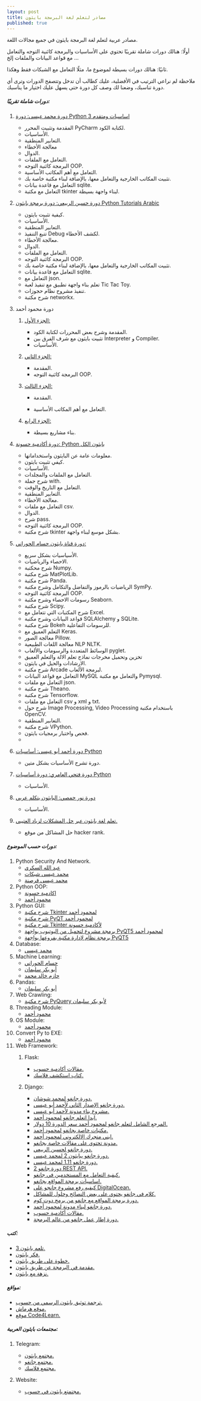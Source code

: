 ```yaml
---
layout: post
title: مصادر لتعلم لغة البرمجة بايثون
published: true
---
```

مصادر عربية لتعلم لغة البرمجة بايثون في جميع مجالات اللغة.

أولًا: هنالك دورات شاملة تقريبًا تحتوي على الأساسيات والبرمجة كائنية التوجه والتعامل مع قواعد البيانات والملفات إلخ ...

ثانيًا: هنالك دورات بسيطة لموضوع ما، مثلًا التعامل مع الشبكات فقط وهكذا.

ملاحظة لم نراعي الترتيب في الأفضلية، عليك كطالب أن تدخل وتتصفح الدورات وترى أي دورة تناسبك، وضعنا لك وصف كل دورة حتى يسهل عليك اختيار ما يناسبك.



##### دورات شاملة تقريبًا:

1. [دورة محمد عيسى: دورة Python 3 اساسيات ومتقدم](https://www.youtube.com/playlist?list=PLMYF6NkLrdN98I0nEXOuR_gK8b4w-NJcN)

   - المقدمة وتثبيت المحرر PyCharm لكتابة الكود.
   - الأساسيات.
   - التعابير المنطقية.
   - معالجة الأخطاء
   - الدوال.
   - التعامل مع الملفات.
   - البرمجة كائنية التوجه OOP.
   - التعامل مع أهم المكاتب الأساسية.
   - تثبيت المكاتب الخارجية والتعامل معها، بالإضافة لبناء مكتبة خاصة بك.
   - التعامل مع قاعدة بيانات sqlite.
   - التعامل مع مكتبة tkinter لبناء واجهة بسيطة.

2. [دورة حسين الربيعي: دورة برمجة بايثون Python Tutorials Arabic](https://www.youtube.com/playlist?list=PLF8OvnCBlEY1j4hxoqXqJk08ASU7D_W87)

   - كيفية تثبيت بايثون.
   - الأساسيات.
   - التعابير المنطقية.
   - تتبع التنفيذ Debug لكشف الأخطاء.
   - معالجة الأخطاء.
   - الدوال.
   - التعامل مع الملفات.
   - البرمجة كائنية التوجه OOP.
   - تثبيت المكاتب الخارجية والتعامل معها، بالإضافة لبناء مكتبة خاصة بك.
   - التعامل مع قاعدة بيانات sqlite.
   - التعامل مع json.
   - تعلم بناء واجهة تطبيق مع تنفيذ لعبة Tic Tac Toy.
   - تنفيذ مشروح نظام حجوزات.
   - شرح مكتبة networkx.

3. دورة محمود أحمد

   1. [الجزء الأول:](https://www.youtube.com/playlist?list=PLtGOJcWqvbqfExUkG0ANIZ2Z6H6K0QcaE)

      - المقدمة وشرح بعض المحررات لكتابة الكود.
      - تثبيت بايثون مع شرف الفرق بين Interpreter و Compiler.
      - الأساسيات.

   2. [الجزء الثاني:](https://www.youtube.com/playlist?list=PLtGOJcWqvbqePpE7IWDRTDXo_jjGvJsRA)

      - المقدمة.
      - البرمجة كائنية التوجه OOP.

   3. [الجزء الثالث:](https://www.youtube.com/playlist?list=PLtGOJcWqvbqdro121Y1IAbPOydAhyL13a)

      - المقدمة.

      - التعامل مع أهم المكاتب الأساسية.

        

   4. [الجزء الرابع:](https://www.youtube.com/playlist?list=PLtGOJcWqvbqdRIJa8fdHeVhDG46G3cA2e)

      - بناء مشاريع بسيطة.

4. [دورة أكادمية حسونة: Python بايثون الكل](https://www.youtube.com/watch?v=MxYLqE3Ils8&list=PLHIfW1KZRIfnM9y0sQRwjVz2-IwvnEJep)

   - معلومات عامة عن البايثون واستخداماتها.
   - كيفي تثبيت بايثون.
   - الأساسيات.
   - التعامل مع الملفات والمجلدات.
   - شرح جملة with.
   - التعامل مع التاريخ والوقت.
   - التعابير المنطقية.
   - معالجة الأخطاء.
   - التعامل مع ملفات csv.
   - الدوال.
   - شرح pass.
   - البرمجة كائنية التوجه OOP.
   - شرح مكتبة tkinter بشكل موسع لبناء واجهة.

5. [دورة قناة بايثون حسام الحوراني:](https://www.youtube.com/watch?v=AA7lc2Y6bzI&list=PLYW0LRZ3ePo7ZCXH2VFAVlTZ_b6LJeOPB)

   - الأسياسيات بشكل سريع.
   - الاحصاء والرياضيات.
   - شرح محكتبة Numpy.
   - شرح مكتبة MatPlotLib.
   - شرح مكتبة Panda.
   -  الرياضيات بالرموز والتفاضل والتكامل وشرح مكتبة SymPy.
   - البرمجة كائنية التوجه OOP.
   - رسومات الاحصاء وشرح مكتبة Seaborn.
   - شرح مكتبة Scipy.
   - شرح المكتبات التي تتعامل مع Excel.
   - قواعد البيانات وشرح مكتبة SQLAlchemy و SQLite.
   - شرح مكتبة Bokeh للرسومات التفاعلية.
   - التعلم العميق مع Keras.
   - معالجة الصور Pillow.
   - معالجة اللغات الطبيعية NLP NLTK.
   - الوسائط المتعددة والرسومات والألعاب pyglet.
   - تخزين وتحميل مخرجات نماذج تعلم الالة والتعلم العميق
   - الارشادات والحيل في بايثون.
   - شرح مكتبة Arcade لبرمجة الألعاب.
   - التعامل مع  قواعد البيانات MySQL والتعامل مع مكتبة Pymysql.
   - التعامل مع ملفات json.
   - شرح مكتبة Theano.
   - شرح مكتبة Tensorflow.
   - التعامل مع ملفات csv و xml و txt.
   - شرح حول Image Processing, Video Processing باستخدام مكتبة OpenCV.
   - التعابير المنطقية.
   - شرح مكتبة VPython.
   - فحص واختبار برمجيات بايثون.
   - 

6. [دورة أحمد أبو عيسى: أساسيات Python](https://www.youtube.com/watch?v=JiRbacPf5pU&list=PLTcPeoMjkuCwV-ZUabT5HVhLliTT9of2I)

   - دورة تشرح الأساسيات بشكل متين.

7. [دورة فتحي العامري: دورة أساسيات Python](https://www.youtube.com/watch?v=b1UEYdv-wuM&list=PLs97GbUOC82kmwTurwN1v7HgB9piMJrHS)

   - الأساسيات.

8. [دورة نور حمصي: البايثون يتكلم عربي](https://www.youtube.com/playlist?list=PLPTNqXpQ2tbiesxZbUuG-kxi7_dKBYkcY)

   - الأساسيات.

9. [تعلم لغة بايثون عبر حل المشكلات لزياد العتيبي.](https://3alam.pro/zyad-alaatyby/series/days-of-code)

   - حل المشاكل من موقع hacker rank.



##### دورات حسب الموضوع:



1. Python Security And Network.
   - [عبد الله السكري](https://www.youtube.com/watch?v=2DqgWxvpwIY&list=PLCIJjtzQPZJ-k4ADq_kyuyWVSRPC5JxeG)
   - [محمد عيسى شبكات](https://www.youtube.com/playlist?list=PLMYF6NkLrdN9wzmjRlcO1UsqgO6KUTODC)
   - [محمد عيسى قرصنة](https://www.youtube.com/playlist?list=PLMYF6NkLrdN8DPzAOW-ceFdrp-KTUSHFR)
2. Python OOP:
   - [اكادمية حسونة](https://www.youtube.com/playlist?list=PLHIfW1KZRIfmHvfmFZZ0XuzZYuoosG9kl)
   - [محمود أحمد](https://www.udemy.com/python-object-oriented-programming-arabic/)
3. Python GUI:
   - [شرح مكتبة Tkinter لمحمود أحمد](https://www.youtube.com/playlist?list=PLTjpmsGYzQq6k_8DOtlhCfCqO-LrESN4z)
   - [شرح مكتبة PyQT لمحمود أحمد](https://www.youtube.com/playlist?list=PLTjpmsGYzQq5OyK7Tp25kx_m5rPr76DEC)
   - [شرح مكتبة Tkinter لأكادمية حسونة](https://www.youtube.com/playlist?list=PLHIfW1KZRIfmMhy8GltKHW5UJ_ZPnGJ0K)
   - [برمجة مشروع لتحميل من اليوتيوب بواجهة PyQT5 لمحمود أحمد](https://www.youtube.com/playlist?list=PLtGOJcWqvbqe5fFCnTxameu-UBi2HI-Z0)
   - [برمجة نظام لإدارة مكتبة بفروعها بواجهة PyQT5](https://www.youtube.com/playlist?list=PLtGOJcWqvbqdxuWWox8bJAiT1AuRjDM7Z)
4. Database:
   - [محمد عيسى](https://www.youtube.com/playlist?list=PLMYF6NkLrdN81QmQL5Eur5xrEcqtKkDtK)
5. Machine Learning:
   - [حسام الحوراني](https://www.youtube.com/playlist?list=PLYW0LRZ3ePo4TFeouzYff88TStgS-X52R)
   - [أبو بكر سليمان](https://www.youtube.com/playlist?list=PLvLvlVqNQGHC3uV0T6TTndqNDDR69tN_1)
   - [حازم خالد محمد](https://www.youtube.com/playlist?list=PLImVLP5cXFNQSCXVOOzzWjteK8DatmprS)
6. Pandas:
   - [أبو بكر سليمان](https://www.youtube.com/playlist?list=PLvLvlVqNQGHCb2_ygmr1DQOMOv0yXp84F)
7. Web Crawling:
   - [شرح مكتبة PyQuery لأبو بكر سليمان](https://www.youtube.com/watch?v=GX4DR8_eeM4&list=PLvLvlVqNQGHBxA9uRN_x9r6BrcBqi526F)
8. Threading Module:
   - [محمود أحمد](https://www.youtube.com/playlist?list=PLTjpmsGYzQq5iNjmaBW17vE_widIeflBd)
9. OS Module:
   - [محمود أحمد](https://www.youtube.com/playlist?list=PLTjpmsGYzQq78AZPTUnWY1s_wvW3SCwv4)
10. Convert Py to EXE:
    - [محمود أحمد](https://www.youtube.com/playlist?list=PLtGOJcWqvbqf1RMjesQ2BKkZuoQwdbH7e)
11. Web Framework:
    1. Flask:
       - [مقالات أكادمية حسوب.](https://academy.hsoub.com/programming/python/flask/)
       - [كتاب استكشف فلاسك.](https://io.hsoub.com/webdev/77681-%D8%A5%D8%B5%D8%AF%D8%A7%D8%B1-%D8%A7%D9%84%D9%83%D8%AA%D8%A7%D8%A8-%D8%A7%D9%84%D9%85%D8%AA%D8%B1%D8%AC%D9%85-%D8%A7%D8%B3%D8%AA%D9%83%D8%B4%D9%81-%D9%81%D9%84%D8%A7%D8%B3%D9%83)

    2. Django:

       - [دورة جانغو لمحمد شوشان.](https://www.youtube.com/playlist?list=PLnzqK5HvcpwT8CbcwHMZkjlmN1BdbOBWB)
       - [دورة جانغو الإصدار الثاني لأحمد أبو عيسى.](https://www.youtube.com/playlist?list=PLTcPeoMjkuCxoyflbe4AuNWMZWulKVbr4)
       - [مشروع بناء مدونة لأحمد أبو عيسى.](https://www.youtube.com/playlist?list=PLTcPeoMjkuCyoKpr6II_2aXUUOmtCDW4f)
       - [ابدا اتعلم جانغو لمحمود أحمد.](https://code4learn.teachable.com/p/learn-django-in-arabic)
       - [المرجع الشامل لتعلم جانغو لمحمود أحمد سعر الدورة 10 دولار.](https://code4learn.teachable.com/p/python-django-full-guide-arabic)
       - [مكتبات خاصة بجانغو لمحمود أحمد.](https://code4learn.teachable.com/p/d4a3d7)
       - [ابني متجرك الالكتروني لمحمود أحمد.](https://code4learn.teachable.com/p/build-full-ecommerce-website-with-python-django-arabic)
       - [مدونة تحتوي على مقالات خاصة بجانغو.](https://code4learn.teachable.com/blog)
       - [دورة جانغو لحسين الربيعي.](https://www.youtube.com/playlist?list=PLF8OvnCBlEY3VqZkeKeyVdJ_J1Ek0ECbs)
       - [دورة جانغو ببايثون 2 لمحمد عيسى.](https://www.youtube.com/playlist?list=PLMYF6NkLrdN9JJ7r0APq7O87gucjYWRfD)
       - [دورة جانغو 1.11 لمحمد عيسى.](https://www.youtube.com/playlist?list=PLMYF6NkLrdN-3ecpi7jD4pwxsyPVHWb4C)
       - [دورة جانغو 2 REST API.](https://www.youtube.com/playlist?list=PLMYF6NkLrdN_8KPztmgiAZpsNfXJcI-v5)
       - [كيفية التعامل مع المستخدمين في جانغو.](https://www.youtube.com/playlist?list=PLtGOJcWqvbqe5gwryXy9uxpPhm236hL42)
       - [اساسيات برمجة المواقع بجانغو.](https://www.youtube.com/playlist?list=PLtGOJcWqvbqfio_BvIw_sLqHCUQ5XPpyZ)
       - [كيفيه رفع مشروع جانجو على DigitalOcean.](https://www.youtube.com/playlist?list=PLtGOJcWqvbqeVCY78dcKJFXItin0BEujT)
       - [كلام في جانغو يحتوي على بعض النصائح وحلول للمشاكل.](https://www.youtube.com/playlist?list=PLtGOJcWqvbqcq6ExuyRT0SNw8iKopFpV1)
       - [دورة برمجة المواقع مع جانغو من برمج دوت كوم.](https://app.barmej.com/%D8%A8%D8%B1%D9%85%D8%AC%D8%A9-%D8%A7%D9%84%D9%85%D9%88%D8%A7%D9%82%D8%B9-%D9%85%D8%B9-%D8%AC%D8%A7%D9%86%D8%BA%D9%88-Django)
       - [دورة جانغو لبناء مدونة لمحمود أحمد.](https://www.youtube.com/playlist?list=PLTjpmsGYzQq7V94Vv4MewNdJG8e3Ax4mC)
       - [مقالات أكادمية حسوب.](https://academy.hsoub.com/programming/python/django/)
       - [دورة إطار عمل جانغو من عالم البرمجة.](https://3alam.pro/albader/series/django)



##### كتب:

- [تلعم بايثون 3.](https://itwadi.com/node/2621)
- [فكر بايثون.](https://www.kutub.info/library/book/19881)
- [خطوة على طريق بايثون.](https://itwadi.com/byteofpython_arabi)
- [مقدمة في البرمجة عن طريق بايثون.](https://linuxac.org/filedata/fetch?id=852858)
- [نزهة مع بايثون.](https://drive.google.com/file/d/1IOQjGyNB52ylhKCqT6qttI4koskpTKan/view?usp=drivesdk)



##### مواقع:

- [ترجمة توثيق بايثون الرسمي من حسوب.](https://wiki.hsoub.com/Python)
- [موقع هرماش.](https://harmash.com/python/python-overview/)
- [موقع Code4Learn.](https://code4learn.teachable.com/)



##### مجتمعات بايثون العربية:

1. Telegram:

   - [مجتمع بايثون.](https://t.me/arabipython)
   - [مجتمع جانغو.](https://t.me/DjangoPython)
   - [مجتمع فلاسك.](https://t.me/FlaskPython)

2. Website:

   - [مجتمتع بايثون في حسوب.](https://io.hsoub.com/python)

   